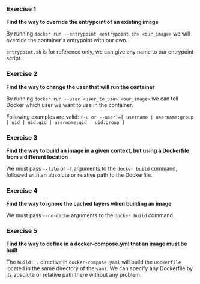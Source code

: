 ### Exercise 1
**Find the way to override the entrypoint of an existing image**

By running ``docker run --entrypoint <entrypoint.sh> <our_image>`` we will override the container's entrypoint with our own.

``entrypoint.sh`` is for reference only, we can give any name to our entrypoint script.

### Exercise 2
**Find the way to change the user that will run the container**

By running ``docker run --user <user_to_use> <our_image>`` we can tell Docker which user we want to use in the container.

Following examples are valid:
``(-u or --user)=[ username | username:group | uid | uid:gid | username:gid | uid:group ]``

### Exercise 3
**Find the way to build an image in a given context, but using a Dockerfile from a different location**

We must pass ``--file`` or ``-f`` arguments to the ``docker build`` command,
followed with an absolute or relative path to the Dockerfile.

### Exercise 4
**Find the way to ignore the cached layers when building an image**

We must pass ``--no-cache`` arguments to the ``docker build`` command.

### Exercise 5
**Find the way to define in a docker-compose.yml that an image must be built**

The ``build: .`` directive in ``docker-compose.yaml`` will build the ``Dockerfile`` located in the same directory of the ``yaml``.
We can specify any Dockerfile by its absolute or relative path there without any problem.
